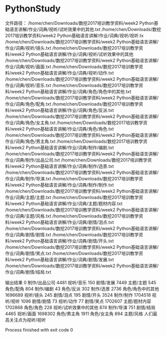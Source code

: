 # PythonStudy
文件路径：
/home/chen/Downloads/数挖2017培训教学资料/week2 Python基础语言讲解/作业/词典/视听/试听效果中的其他.txt
/home/chen/Downloads/数挖2017培训教学资料/week2 Python基础语言讲解/作业/词典/视听/视听.tx
/home/chen/Downloads/数挖2017培训教学资料/week2 Python基础语言讲解/作业/词典/视听/镜头.txt
/home/chen/Downloads/数挖2017培训教学资料/week2 Python基础语言讲解/作业/词典/视听/试听效果中的其他
/home/chen/Downloads/数挖2017培训教学资料/week2 Python基础语言讲解/作业/词典/视听/画面.txt
/home/chen/Downloads/数挖2017培训教学资料/week2 Python基础语言讲解/作业/词典/视听/动作.txt
/home/chen/Downloads/数挖2017培训教学资料/week2 Python基础语言讲解/作业/词典/视听/音乐.txt
/home/chen/Downloads/数挖2017培训教学资料/week2 Python基础语言讲解/作业/词典/角色/角色中的其他.txt
/home/chen/Downloads/数挖2017培训教学资料/week2 Python基础语言讲解/作业/词典/角色/配角.txt
/home/chen/Downloads/数挖2017培训教学资料/week2 Python基础语言讲解/作业/词典/角色/反派.txt
/home/chen/Downloads/数挖2017培训教学资料/week2 Python基础语言讲解/作业/词典/角色/女主角.txt
/home/chen/Downloads/数挖2017培训教学资料/week2 Python基础语言讲解/作业/词典/角色/角色.txt
/home/chen/Downloads/数挖2017培训教学资料/week2 Python基础语言讲解/作业/词典/角色/男主角.txt
/home/chen/Downloads/数挖2017培训教学资料/week2 Python基础语言讲解/作业/词典/制作/编剧.txt
/home/chen/Downloads/数挖2017培训教学资料/week2 Python基础语言讲解/作业/词典/制作/出品公司.txt
/home/chen/Downloads/数挖2017培训教学资料/week2 Python基础语言讲解/作业/词典/制作/选景.txt
/home/chen/Downloads/数挖2017培训教学资料/week2 Python基础语言讲解/作业/词典/制作/导演.txt
/home/chen/Downloads/数挖2017培训教学资料/week2 Python基础语言讲解/作业/词典/制作/制作.txt
/home/chen/Downloads/数挖2017培训教学资料/week2 Python基础语言讲解/作业/词典/主题/主题.txt
/home/chen/Downloads/数挖2017培训教学资料/week2 Python基础语言讲解/作业/词典/主题/题材内容.txt
/home/chen/Downloads/数挖2017培训教学资料/week2 Python基础语言讲解/作业/词典/主题/风格.txt
/home/chen/Downloads/数挖2017培训教学资料/week2 Python基础语言讲解/作业/词典/剧情/泪点.txt
/home/chen/Downloads/数挖2017培训教学资料/week2 Python基础语言讲解/作业/词典/剧情/剧情.txt
/home/chen/Downloads/数挖2017培训教学资料/week2 Python基础语言讲解/作业/词典/剧情/开头.txt
/home/chen/Downloads/数挖2017培训教学资料/week2 Python基础语言讲解/作业/词典/剧情/笑点.txt
/home/chen/Downloads/数挖2017培训教学资料/week2 Python基础语言讲解/作业/词典/剧情/发展.txt
/home/chen/Downloads/数挖2017培训教学资料/week2 Python基础语言讲解/作业/词典/剧情/结局.txt

输出结果
0 制作/出品公司
4481 视听/音乐
150 剧情/发展
7449 主题/主题
545 角色/配角
804 制作/编剧
43 角色/反派
302 制作/选景
2736 角色/角色中的其他
1696689 视听/镜头
245 剧情/泪点
195 剧情/开头
3524 制作/制作
1704518 视听/视听
1096 剧情/剧情
73 视听/动作
77 剧情/笑点
1702607 主题/题材内容
1702868 角色/角色
228 视听/试听效果中的其他
874 制作/导演
751 剧情/结局
4465 视听/画面
1698302 角色/男主角
1911 角色/女主角
894 主题/风格
人们最高关注点为视听/视听

Process finished with exit code 0
